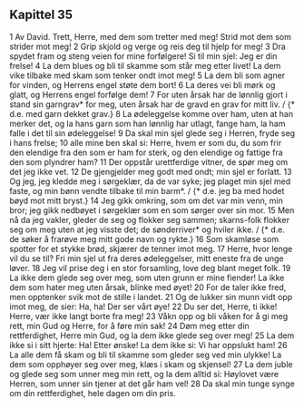 ## Kapittel 35

1 Av David. Trett, Herre, med dem som tretter med meg! Strid mot dem som strider mot meg!
2 Grip skjold og verge og reis deg til hjelp for meg!
3 Dra spydet fram og steng veien for mine forfølgere! Si til min sjel: Jeg er din frelse!
4 La dem blues og bli til skamme som står meg etter livet! La dem vike tilbake med skam som tenker ondt imot meg!
5 La dem bli som agner for vinden, og Herrens engel støte dem bort!
6 La deres vei bli mørk og glatt, og Herrens engel forfølge dem!
7 For uten årsak har de lønnlig gjort i stand sin garngrav* for meg, uten årsak har de gravd en grav for mitt liv. / {* d.e. med garn dekket grav.}
8 La ødeleggelse komme over ham, uten at han merker det, og la hans garn som han lønnlig har utlagt, fange ham, la ham falle i det til sin ødeleggelse!
9 Da skal min sjel glede seg i Herren, fryde seg i hans frelse;
10 alle mine ben skal si: Herre, hvem er som du, du som frir den elendige fra den som er ham for sterk, og den elendige og fattige fra den som plyndrer ham?
11 Der oppstår urettferdige vitner, de spør meg om det jeg ikke vet.
12 De gjengjelder meg godt med ondt; min sjel er forlatt.
13 Og jeg, jeg kledde meg i sørgeklær, da de var syke; jeg plaget min sjel med faste, og min bønn vendte tilbake til min barm*. / {* d.e. jeg ba med hodet bøyd mot mitt bryst.}
14 Jeg gikk omkring, som om det var min venn, min bror; jeg gikk nedbøyet i sørgeklær som en som sørger over sin mor.
15 Men nå da jeg vakler, gleder de seg og flokker seg sammen; skarns-folk flokker seg om meg uten at jeg visste det; de sønderriver* og hviler ikke. / {* d.e. de søker å frarøve meg mitt gode navn og rykte.}
16 Som skamløse som spotter for et stykke brød, skjærer de tenner imot meg.
17 Herre, hvor lenge vil du se til? Fri min sjel ut fra deres ødeleggelser, mitt eneste fra de unge løver.
18 Jeg vil prise deg i en stor forsamling, love deg blant meget folk.
19 La ikke dem glede seg over meg, som uten grunn er mine fiender! La ikke dem som hater meg uten årsak, blinke med øyet!
20 For de taler ikke fred, men opptenker svik mot de stille i landet.
21 Og de lukker sin munn vidt opp imot meg, de sier: Ha, ha! Der ser vårt øye!
22 Du ser det, Herre, ti ikke! Herre, vær ikke langt borte fra meg!
23 Våkn opp og bli våken for å gi meg rett, min Gud og Herre, for å føre min sak!
24 Døm meg etter din rettferdighet, Herre min Gud, og la dem ikke glede seg over meg!
25 La dem ikke si i sitt hjerte: Ha! Etter ønske! La dem ikke si: Vi har oppslukt ham!
26 La alle dem få skam og bli til skamme som gleder seg ved min ulykke! La dem som opphøyer seg over meg, klæs i skam og skjensel!
27 La dem juble og glede seg som unner meg min rett, og la dem alltid si: Høylovet være Herren, som unner sin tjener at det går ham vel!
28 Da skal min tunge synge om din rettferdighet, hele dagen om din pris.
